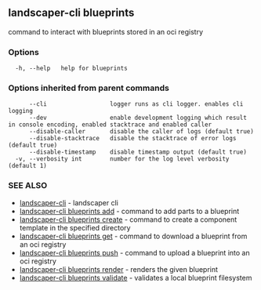 ## landscaper-cli blueprints

command to interact with blueprints stored in an oci registry

### Options

```
  -h, --help   help for blueprints
```

### Options inherited from parent commands

```
      --cli                  logger runs as cli logger. enables cli logging
      --dev                  enable development logging which result in console encoding, enabled stacktrace and enabled caller
      --disable-caller       disable the caller of logs (default true)
      --disable-stacktrace   disable the stacktrace of error logs (default true)
      --disable-timestamp    disable timestamp output (default true)
  -v, --verbosity int        number for the log level verbosity (default 1)
```

### SEE ALSO

* [landscaper-cli](landscaper-cli.md)	 - landscaper cli
* [landscaper-cli blueprints add](landscaper-cli_blueprints_add.md)	 - command to add parts to a blueprint
* [landscaper-cli blueprints create](landscaper-cli_blueprints_create.md)	 - command to create a component template in the specified directory
* [landscaper-cli blueprints get](landscaper-cli_blueprints_get.md)	 - command to download a blueprint from an oci registry
* [landscaper-cli blueprints push](landscaper-cli_blueprints_push.md)	 - command to upload a blueprint into an oci registry
* [landscaper-cli blueprints render](landscaper-cli_blueprints_render.md)	 - renders the given blueprint
* [landscaper-cli blueprints validate](landscaper-cli_blueprints_validate.md)	 - validates a local blueprint filesystem

